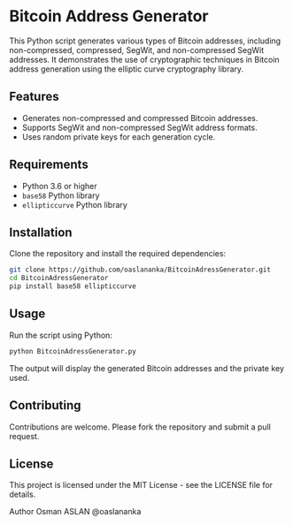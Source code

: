 # Bitcoin Address Generator

This Python script generates various types of Bitcoin addresses, including non-compressed, compressed, SegWit, and non-compressed SegWit addresses. It demonstrates the use of cryptographic techniques in Bitcoin address generation using the elliptic curve cryptography library.

## Features

- Generates non-compressed and compressed Bitcoin addresses.
- Supports SegWit and non-compressed SegWit address formats.
- Uses random private keys for each generation cycle.

## Requirements

- Python 3.6 or higher
- `base58` Python library
- `ellipticcurve` Python library

## Installation

Clone the repository and install the required dependencies:

```bash
git clone https://github.com/oaslananka/BitcoinAdressGenerator.git
cd BitcoinAdressGenerator
pip install base58 ellipticcurve
```

## Usage

Run the script using Python:

```bash
python BitcoinAdressGenerator.py
```

The output will display the generated Bitcoin addresses and the private key used.

## Contributing

Contributions are welcome. Please fork the repository and submit a pull request.

## License

This project is licensed under the MIT License - see the LICENSE file for details.


Author
Osman ASLAN
@oaslananka